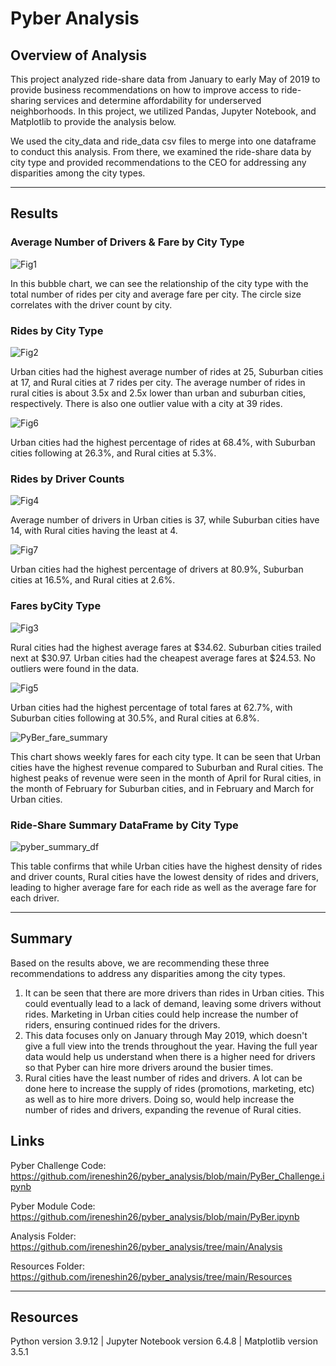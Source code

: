# **Pyber Analysis**

## **Overview of Analysis** 
This project analyzed ride-share data from January to early May of 2019 to provide business recommendations on how to improve access to ride-sharing services and determine affordability for underserved neighborhoods. In this project, we utilized Pandas, Jupyter Notebook, and Matplotlib to provide the analysis below.

We used the city_data and ride_data csv files to merge into one dataframe to conduct this analysis. From there, we examined the ride-share data by city type and provided recommendations to the CEO for addressing any disparities among the city types.

***
## **Results**
### **Average Number of Drivers & Fare by City Type**
![Fig1](https://user-images.githubusercontent.com/110875578/190325919-70579f1f-10af-48b4-bb35-4dbb2391e3ab.png)

In this bubble chart, we can see the relationship of the city type with the total number of rides per city and average fare per city. The circle size correlates with the driver count by city. </sub>


### **Rides by City Type**
![Fig2](https://user-images.githubusercontent.com/110875578/190326011-eb381634-0870-4c54-b488-25aac0c8069b.png)

Urban cities had the highest average number of rides at 25, Suburban cities at 17, and Rural cities at 7 rides per city. The average number of rides in rural cities is about 3.5x and 2.5x lower than urban and suburban cities, respectively. There is also one outlier value with a city at 39 rides.

![Fig6](https://user-images.githubusercontent.com/110875578/190326049-f647df7e-2576-42c9-851f-781c024f0687.png)

Urban cities had the highest percentage of rides at 68.4%, with Suburban cities following at 26.3%, and Rural cities at 5.3%. 


### **Rides by Driver Counts**
![Fig4](https://user-images.githubusercontent.com/110875578/190326113-bc44548a-5e8b-4fb5-bf17-0de866e68c36.png)

Average number of drivers in Urban cities is 37, while Suburban cities have 14, with Rural cities having the least at 4. 

![Fig7](https://user-images.githubusercontent.com/110875578/190326147-4786b08c-c774-4fa8-8f60-6d1831614986.png)

Urban cities had the highest percentage of drivers at 80.9%, Suburban cities at 16.5%, and Rural cities at 2.6%.


### **Fares byCity Type**
![Fig3](https://user-images.githubusercontent.com/110875578/190326174-35ab8fee-6ba6-45aa-bf3f-f3380d0b8b32.png)

Rural cities had the highest average fares at $34.62. Suburban cities trailed next at $30.97. Urban cities had the cheapest average fares at $24.53. No outliers were found in the data.

![Fig5](https://user-images.githubusercontent.com/110875578/190326199-31074077-9efe-4444-a1c7-1fa08d690ca5.png)

Urban cities had the highest percentage of total fares at 62.7%, with Suburban cities following at 30.5%, and Rural cities at 6.8%.

![PyBer_fare_summary](https://user-images.githubusercontent.com/110875578/190326242-16bf5c5c-1580-40a3-961b-34054d7fc15a.png)

This chart shows weekly fares for each city type. It can be seen that Urban cities have the highest revenue compared to Suburban and Rural cities. The highest peaks of revenue were seen in the month of April for Rural cities, in the month of February for Suburban cities, and in February and March for Urban cities.


### Ride-Share Summary DataFrame by City Type
![pyber_summary_df](https://user-images.githubusercontent.com/110875578/190326279-d5d141d6-c973-419b-b9ee-2c84dcc6345c.png)

This table confirms that while Urban cities have the highest density of rides and driver counts, Rural cities have the lowest density of rides and drivers, leading to higher average fare for each ride as well as the average fare for each driver.


***
## Summary
Based on the results above, we are recommending these three recommendations to address any disparities among the city types.

1. It can be seen that there are more drivers than rides in Urban cities. This could eventually lead to a lack of demand, leaving some drivers without rides. Marketing in Urban cities could help increase the number of riders, ensuring continued rides for the drivers.
2. This data focuses only on January through May 2019, which doesn't give a full view into the trends throughout the year. Having the full year data would help us understand when there is a higher need for drivers so that Pyber can hire more drivers around the busier times.
3. Rural cities have the least number of rides and drivers. A lot can be done here to increase the supply of rides (promotions, marketing, etc) as well as to hire more drivers. Doing so, would help increase the number of rides and drivers, expanding the revenue of Rural cities.


## **Links**
Pyber Challenge Code: https://github.com/ireneshin26/pyber_analysis/blob/main/PyBer_Challenge.ipynb

Pyber Module Code: https://github.com/ireneshin26/pyber_analysis/blob/main/PyBer.ipynb

Analysis Folder: https://github.com/ireneshin26/pyber_analysis/tree/main/Analysis

Resources Folder: https://github.com/ireneshin26/pyber_analysis/tree/main/Resources


***
## Resources
Python version 3.9.12 | Jupyter Notebook version 6.4.8 | Matplotlib version 3.5.1
